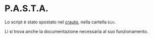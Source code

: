 # P.A.S.T.A.

Lo script è stato spostato nel [crauto](https://github.com/WEEE-Open/crauto/), nella cartella `bin`.

Lì si trova anche la documentazione necessaria al suo funzionamento.
